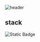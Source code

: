 ![header](https://capsule-render.vercel.app/api?type=waving&color=auto&height=300&section=header&text=Hello,%20World!&fontSize=90&animation=fadeIn&fontAlignY=38&descAlignY=51&descAlign=62)

## stack

![Static Badge](https://img.shields.io/badge/python-3776AB?style=flat&logo=python&logoColor=%23ffffff)


